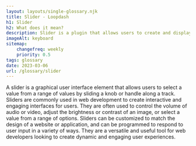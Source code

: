 ```yaml
--- 
layout: layouts/single-glossary.njk
title: Slider - Loopdash
h1: Slider
h2: What does it mean?
description: Slider is a plugin that allows users to create and display image or video slideshows on their WordPress website.
imageAlt: keyboard
sitemap:
	changefreq: weekly
	priority: 0.5
tags: glossary
date: 2023-03-06
url: /glossary/slider
---
```


A slider is a graphical user interface element that allows users to select a value from a range of values by sliding a knob or handle along a track. Sliders are commonly used in web development to create interactive and engaging interfaces for users. They are often used to control the volume of audio or video, adjust the brightness or contrast of an image, or select a value from a range of options. Sliders can be customized to match the design of a website or application, and can be programmed to respond to user input in a variety of ways. They are a versatile and useful tool for web developers looking to create dynamic and engaging user experiences.
